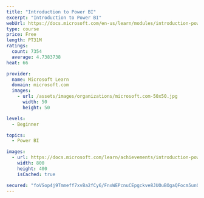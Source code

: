 ```yaml
---
title: "Introduction to Power BI"
excerpt: "Introduction to Power BI"
webUrl: https://docs.microsoft.com/en-us/learn/modules/introduction-power-bi/
type: course
price: Free
length: PT31M
ratings:
  count: 7354
  average: 4.7383738
heat: 66

provider:
  name: Microsoft Learn
  domain: microsoft.com
  images:
    - url: /assets/images/organizations/microsoft.com-50x50.jpg
      width: 50
      height: 50

levels:
  - Beginner

topics:
  - Power BI

images:
  - url: https://docs.microsoft.com/learn/achievements/introduction-power-bi-social.png
    width: 800
    height: 400
    isCached: true

secured: "foVSop4j9Tmmeff7xvBa2fCy6/FnxWEPcnuCEpgckve8JUOuBOgaQFocm5unQgLjgRvMlXjiWqQs+OSh1mScw3WiUdH0PljBi5U4wUhUByi1eZvbNceSVOwYrMR9rCh3H3SIGT6D7QbdxUzuvJzGTS+nYLzHO7O6CJmzNdfV9yiZB/fnv0nbyjuv3ebF6Fv5Xw5LqGMPfTmSIlUvTR8k/xQ9C0Iueon6FXrHRqfkIdfQfNc/4TV4R5Ht2IpxxSDuqCASzoQMiY4sFk7cs+axs/QPwRqXHbQEb+W5p/K1zIFJ8Ul4Ivd/skyiUiYXmuEPAsOwi9E4tY4oZlR7BFFFGw6/Lm1wPWdLmsrW+85n807EKrS6teSvh3GSUzkNYr2zPZho+YJ+ozoK7IFrbCubemvVt6qRw30BvtO8/WIdJ9U=;rLczInQuUMVRdZdcEPUsWw=="
---
```



